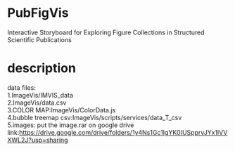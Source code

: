 # PubFigVis
Interactive Storyboard for Exploring Figure Collections in Structured Scientific Publications

# description
data files:  
1.ImageVis/IMVIS_data  
2.ImageVis/data.csv  
3.COLOR MAP:ImageVis/ColorData.js  
4.bubble treemap csv:ImageVis/scripts/services/data_T_csv  
5.images: put the image.rar on google drive link:https://drive.google.com/drive/folders/1y4Ns1Gc1IgYK0IUSpprvJYx1lVVXWL2J?usp=sharing  


